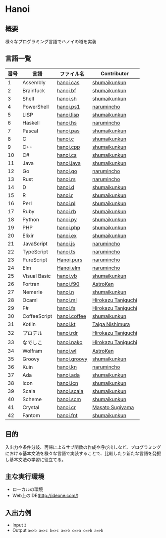 # Hanoi
## 概要
様々なプログラミング言語でハノイの塔を実装

## 言語一覧
 | 番号 | 言語 | ファイル名 | Contributor |
 | --- | --- | --- | --- |
 | 1 | Assembly | [hanoi.cas](https://github.com/shumaikunkun/Hanoi/blob/master/hanoi.cas) | [shumaikunkun] |
 | 2 | Brainfuck | [hanoi.bf](https://github.com/shumaikunkun/Hanoi/blob/master/hanoi.bf) | [shumaikunkun] |
 | 3 | Shell | [hanoi.sh](https://github.com/shumaikunkun/Hanoi/blob/master/hanoi.sh) | [shumaikunkun] |
 | 4 | PowerShell | [hanoi.ps1](https://github.com/shumaikunkun/Hanoi/blob/master/hanoi.ps1) | [narumincho] |
 | 5 | LISP | [hanoi.lisp](https://github.com/shumaikunkun/Hanoi/blob/master/hanoi.lisp) | [shumaikunkun] |
 | 6 | Haskell | [hanoi.hs](https://github.com/shumaikunkun/Hanoi/blob/master/hanoi.hs) | [narumincho] |
 | 7 | Pascal | [hanoi.pas](https://github.com/shumaikunkun/Hanoi/blob/master/hanoi.pas) | [shumaikunkun] |
 | 8 | C | [hanoi.c](https://github.com/shumaikunkun/Hanoi/blob/master/hanoi.c) | [shumaikunkun] |
 | 9 | C++ | [hanoi.cpp](https://github.com/shumaikunkun/Hanoi/blob/master/hanoi.cpp) | [shumaikunkun] |
 | 10 | C# | [hanoi.cs](https://github.com/shumaikunkun/Hanoi/blob/master/hanoi.cs) | [shumaikunkun] |
 | 11 | Java | [hanoi.java](https://github.com/shumaikunkun/Hanoi/blob/master/hanoi.java) | [shumaikunkun] |
 | 12 | Go | [hanoi.go](https://github.com/shumaikunkun/Hanoi/blob/master/hanoi.go) | [narumincho] |
 | 13 | Rust | [hanoi.rs](https://github.com/shumaikunkun/Hanoi/blob/master/hanoi.rs) | [narumincho] |
 | 14 | D | [hanoi.d](https://github.com/shumaikunkun/Hanoi/blob/master/hanoi.d) | [shumaikunkun] |
 | 15 | R | [hanoi.r](https://github.com/shumaikunkun/Hanoi/blob/master/hanoi.r) | [shumaikunkun] |
 | 16 | Perl | [hanoi.pl](https://github.com/shumaikunkun/Hanoi/blob/master/hanoi.pl) | [shumaikunkun] |
 | 17 | Ruby | [hanoi.rb](https://github.com/shumaikunkun/Hanoi/blob/master/hanoi.rb) | [shumaikunkun] |
 | 18 | Python | [hanoi.py](https://github.com/shumaikunkun/Hanoi/blob/master/hanoi.py) | [shumaikunkun] |
 | 19 | PHP | [hanoi.php](https://github.com/shumaikunkun/Hanoi/blob/master/hanoi.php) | [shumaikunkun] |
 | 20 | Elixir | [hanoi.ex](https://github.com/shumaikunkun/Hanoi/blob/master/hanoi.ex) | [shumaikunkun] |
 | 21 | JavaScript | [hanoi.js](https://github.com/shumaikunkun/Hanoi/blob/master/hanoi.js) | [narumincho] |
 | 22 | TypeScript | [hanoi.ts](https://github.com/shumaikunkun/Hanoi/blob/master/hanoi.ts) | [narumincho] |
 | 23 | PureScript | [Hanoi.purs](https://github.com/shumaikunkun/Hanoi/blob/master/Hanoi.purs) | [narumincho] |
 | 24 | Elm | [Hanoi.elm](https://github.com/shumaikunkun/Hanoi/blob/master/Hanoi.elm) | [narumincho] |
 | 25 | Visual Basic | [hanoi.vb](https://github.com/shumaikunkun/Hanoi/blob/master/hanoi.vb) | [shumaikunkun] |
 | 26 | Fortran | [hanoi.f90](https://github.com/shumaikunkun/Hanoi/blob/master/hanoi.f90)  | [AstroKen] |
 | 27 | Nemerle | [hanoi.n](https://github.com/shumaikunkun/Hanoi/blob/master/hanoi.n) | [shumaikunkun] |
 | 28 | Ocaml | [hanoi.ml](https://github.com/shumaikunkun/Hanoi/blob/master/hanoi.ml) | [Hirokazu Taniguchi] |
 | 29 | F# | [hanoi.fs](https://github.com/shumaikunkun/Hanoi/blob/master/hanoi.fs) | [Hirokazu Taniguchi] |
 | 30 | CoffeeScript | [hanoi.coffee](https://github.com/shumaikunkun/Hanoi/blob/master/hanoi.coffee) | [shumaikunkun] |
 | 31 | Kotlin | [hanoi.kt](https://github.com/shumaikunkun/Hanoi/blob/master/hanoi.kt) | [Taiga Nishimura] |
 | 32 | プロデル | [hanoi.rdr](https://github.com/shumaikunkun/Hanoi/blob/master/hanoi.rdr) | [Hirokazu Taniguchi] |
 | 33 | なでしこ | [hanoi.nako](https://github.com/shumaikunkun/Hanoi/blob/master/hanoi.nako) | [Hirokazu Taniguchi] |
 | 34 | Wolfram | [hanoi.wl](https://github.com/shumaikunkun/Hanoi/blob/master/hanoi.wl)  | [AstroKen] |
 | 35 | Groovy | [hanoi.groovy](https://github.com/shumaikunkun/Hanoi/blob/master/hanoi.groovy) | [shumaikunkun] |
 | 36 | Kuin | [hanoi.kn](https://github.com/shumaikunkun/Hanoi/blob/master/hanoi.kn) | [narumincho] |
 | 37 | Ada | [hanoi.ada](https://github.com/shumaikunkun/Hanoi/blob/master/hanoi.ada) | [shumaikunkun] |
 | 38 | Icon | [hanoi.icn](https://github.com/shumaikunkun/Hanoi/blob/master/hanoi.icn) | [shumaikunkun] |
 | 39 | Scala | [hanoi.scala](https://github.com/shumaikunkun/Hanoi/blob/master/hanoi.scala) | [shumaikunkun] |
 | 40 | Scheme | [hanoi.scm](https://github.com/shumaikunkun/Hanoi/blob/master/hanoi.scm) | [shumaikunkun] |
 | 41 | Crystal | [hanoi.cr](https://github.com/shumaikunkun/Hanoi/blob/master/hanoi.cr) | [Masato Sugiyama] |
 | 42 | Fantom | [hanoi.fnt](https://github.com/shumaikunkun/Hanoi/blob/master/hanoi.fnt) | [shumaikunkun] |


[shumaikunkun]:https://github.com/shumaikunkun
[narumincho]:https://github.com/narumincho
[AstroKen]:https://github.com/AstroKen
[Hirokazu Taniguchi]:https://github.com/Sabanna-Hirokazu
[Taiga Nishimura]:https://github.com/TaigaNatto
[Masato Sugiyama]:https://github.com/smasato

## 目的
入出力や条件分岐、再帰によるサブ関数の作成や呼び出しなど、プログラミングにおける基本文法を様々な言語で実装することで、比較したり新たな言語を発掘し基本文法の学習に役立てる。

## 主な実行環境
+ ローカルの環境
+ Web上のIDE(http://ideone.com/)

## 入出力例
+ Input `3`
+ Output `a=>b a=>c b=>c a=>b c=>a c=>b a=>b`
